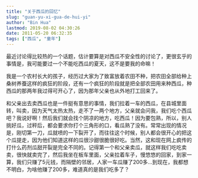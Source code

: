 ```yaml
---
title: "关于西瓜的回忆"
slug: "guan-yu-xi-gua-de-hui-yi"
author: "Bin Hua"
lastmod: 2019-08-02 04:30:26
date: 2011-05-20 06:32:35
tags: ["西瓜", "童年"]
---
```


最近讨论得比较热的一个话题，估计要算是对西瓜不安全性的讨论了，更很玄乎的事情是，我可能要过一个不能吃西瓜的夏天，这不是要我的命嘛！

我是一个农村长大的孩子，经历过大家为了致富放着农田不种，把农田全部给种上桑树养蚕这样的疯狂的阶段，还有一个疯狂的阶段就是把全部农田用来种西瓜，种西瓜的那两年我过得可开心了，因为那年父亲也从外地打工回来了。

和父亲出去卖西瓜也是一件挺有意思的事情，我们拉着一车的西瓜，在县城里面转，叫卖，因为天气太热太热，走不了一两个地方，父亲就会问我，我们吃个西瓜吧？我说好啊！然后我们就会找个阴凉的地方，吃西瓜！因为要包熟，所以，别人挑好瓜，过秤后，都会要求你打个三角形的口，看瓜熟了没有。常常出现的情况是，刚切第一刀，瓜就喷的一下裂开了，而往往这个时候，别人都会很开心的把这个瓜提走，因为他们知道这样的瓜很沙甜很脆很好吃。当然，这和现在网上疯传的打什么药剂瓜甜开裂是完全不同的。记得第一个和父亲卖瓜，就这样我们吃吃卖卖，很快就卖完了，然后我坐在板车里面，父亲拉着车子，慢悠悠的回家，到家一算，我们只赚了5元钱，而隔壁的邻居，人家一车瓜赚了200多...到现在，我都想不明白，为啥他赚了200多，难道真的是我们吃多了？